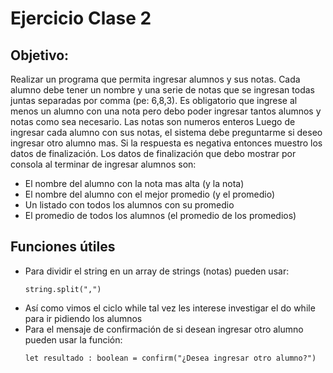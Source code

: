 # Ejercicio Clase 2

## Objetivo:

Realizar un programa que permita ingresar alumnos y sus notas. Cada alumno debe tener un nombre y una serie de notas que se ingresan todas juntas separadas por comma (pe: 6,8,3).
Es obligatorio que ingrese al menos un alumno con una nota pero debo poder ingresar tantos alumnos y notas como sea necesario.
Las notas son numeros enteros
Luego de ingresar cada alumno con sus notas, el sistema debe preguntarme si deseo ingresar otro alumno mas. Si la respuesta es negativa entonces muestro los datos de finalización.
Los datos de finalización que debo mostrar por consola al terminar de ingresar alumnos son:
- El nombre del alumno con la nota mas alta (y la nota)
- El nombre del alumno con el mejor promedio (y el promedio)
- Un listado con todos los alumnos con su promedio
- El promedio de todos los alumnos (el promedio de los promedios)

## Funciones útiles
- Para dividir el string en un array de strings (notas) pueden usar:
    ```
    string.split(",")
    ```
- Así como vimos el ciclo while tal vez les interese investigar el do while para ir pidiendo los alumnos
- Para el mensaje de confirmación de si desean ingresar otro alumno pueden usar la función: 
    ```
    let resultado : boolean = confirm("¿Desea ingresar otro alumno?")
    ```